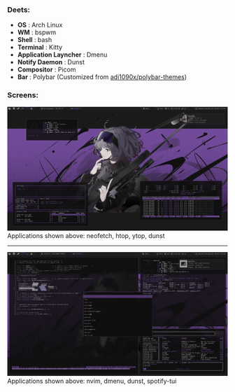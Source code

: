 ### Deets:

- **OS**                           : Arch Linux
- **WM**                           : bspwm
- **Shell**                        : bash
- **Terminal**                     : Kitty
- **Application Layncher**         : Dmenu
- **Notify Daemon**                : Dunst
- **Compositor**                   : Picom
- **Bar**                          : Polybar (Customized from [adi1090x/polybar-themes](https://github.com/adi1090x/polybar-themes#cuts))

### Screens:

<img src=https://github.com/craneppeakare/not-dotfiles/blob/arch-PC/Pictures/Screenshots/1611390965.png>
Applications shown above: neofetch, htop, ytop, dunst

<hr>

<img src=https://github.com/craneppeakare/not-dotfiles/blob/arch-PC/Pictures/Screenshots/1611390966.png>
Applications shown above: nvim, dmenu, dunst, spotify-tui
